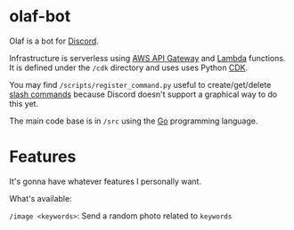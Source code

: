# olaf-bot
Olaf is a bot for [Discord](https://discord.com/).

Infrastructure is serverless using [AWS API Gateway](https://aws.amazon.com/api-gateway/) and [Lambda](https://aws.amazon.com/lambda) functions. It is defined under the `/cdk` directory and uses
uses Python [CDK](https://aws.amazon.com/api-gateway/).

You may find `/scripts/register_command.py` useful to create/get/delete [slash commands](https://discord.com/developers/docs/interactions/slash-commands) because Discord doesn't support a graphical way to do this yet.

The main code base is in `/src` using the [Go](https://golang.org/) programming language.

# Features
It's gonna have whatever features I personally want.

What's available:

`/image <keywords>`: Send a random photo related to `keywords`

